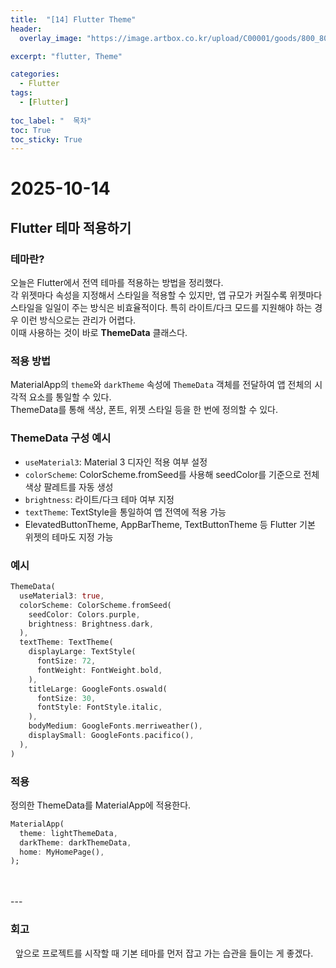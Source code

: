 ```yaml
---
title:  "[14] Flutter Theme"
header:
  overlay_image: "https://image.artbox.co.kr/upload/C00001/goods/800_800/818/230525003912818.jpg?s=/goods/org/818/230525003912818.jpg"

excerpt: "flutter, Theme"

categories:
  - Flutter
tags:
  - [Flutter]
    
toc_label: "  목차"
toc: True
toc_sticky: True
---
```


# 2025-10-14

## Flutter 테마 적용하기

### 테마란?
오늘은 Flutter에서 전역 테마를 적용하는 방법을 정리했다.  
각 위젯마다 속성을 지정해서 스타일을 적용할 수 있지만, 앱 규모가 커질수록 위젯마다 스타일을 일일이 주는 방식은 비효율적이다.
특히 라이트/다크 모드를 지원해야 하는 경우 이런 방식으로는 관리가 어렵다.  
이때 사용하는 것이 바로 **ThemeData** 클래스다.

### 적용 방법
MaterialApp의 `theme`와 `darkTheme` 속성에 `ThemeData` 객체를 전달하여 앱 전체의 시각적 요소를 통일할 수 있다.  
ThemeData를 통해 색상, 폰트, 위젯 스타일 등을 한 번에 정의할 수 있다.

### ThemeData 구성 예시
- `useMaterial3`: Material 3 디자인 적용 여부 설정
- `colorScheme`: ColorScheme.fromSeed를 사용해 seedColor를 기준으로 전체 색상 팔레트를 자동 생성
- `brightness`: 라이트/다크 테마 여부 지정
- `textTheme`: TextStyle을 통일하여 앱 전역에 적용 가능
- ElevatedButtonTheme, AppBarTheme, TextButtonTheme 등 Flutter 기본 위젯의 테마도 지정 가능

### 예시
```dart
ThemeData(
  useMaterial3: true,
  colorScheme: ColorScheme.fromSeed(
    seedColor: Colors.purple,
    brightness: Brightness.dark,
  ),
  textTheme: TextTheme(
    displayLarge: TextStyle(
      fontSize: 72,
      fontWeight: FontWeight.bold,
    ),
    titleLarge: GoogleFonts.oswald(
      fontSize: 30,
      fontStyle: FontStyle.italic,
    ),
    bodyMedium: GoogleFonts.merriweather(),
    displaySmall: GoogleFonts.pacifico(),
  ),
)
```

### 적용
정의한 ThemeData를 MaterialApp에 적용한다.

```dart
MaterialApp(
  theme: lightThemeData,
  darkTheme: darkThemeData,
  home: MyHomePage(),
);
```

<br>
<br>
---

### 회고
&nbsp; 앞으로 프로젝트를 시작할 때 기본 테마를 먼저 잡고 가는 습관을 들이는 게 좋겠다.
